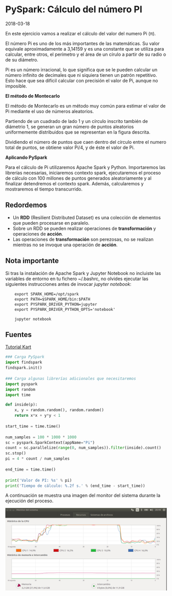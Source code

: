 
# PySpark: Cálculo del número PI

2018-03-18

En este ejercicio vamos a realizar el cálculo del valor del numero Pi (π).

El número Pi es uno de los más importantes de las matemáticas. Su valor equivale aproximadamente a 3,14159 y es una constante que se utiliza para calcular, entre otros, el perímetro y el área de un círulo a partir de su radio o de su diámetro.

Pi es un número irracional, lo que significa que se le pueden calcular un número infinito de decimales que ni siquiera tienen un patrón repetitivo. Esto hace que sea difícil calcular con precisión el valor de Pi, aunque no imposible.

**El método de Montecarlo**

El método de Montecarlo es un método muy común para estimar el valor de Pi mediante el uso de números aleatorios. 

Partiendo de un cuadrado de lado 1 y un círculo inscrito también de diámetrio 1, se generan un gran número de puntos aleatorios uniformemente distribuidos que se representan en la figura descrita.

Dividiendo el número de puntos que caen dentro del círculo entre el numero total de puntos, se obtiene valor Pi/4, y de éste el valor de Pi.

**Aplicando PySpark**

Para el cálculo de Pi utilizaremos Apache Spark y Python. Importaremos las librerías necesarias, iniciaremos contexto spark, ejecutaremos el proceso de cálculo con 100 millones de puntos generados aleatoriamente y al finalizar detendremos el contexto spark. Además, calcularemos y mostraremos el tiempo transcurrido.

## Redordemos

- Un **RDD** (Resilient Distributed Dataset) es una colección de elementos que pueden procesarse en paralelo.
- Sobre un RDD se pueden realizar operaciones de **transformación** y operaciones de **acción**.
- Las operaciones de **transformación** son perezosas, no se realizan mientras no se invoque una operación de **acción**.

## Nota importante

Si tras la instalación de Apache Spark y Jupyter Notebook no incluiste las variables de entorno en tu fichero ~/.bashrc, no olvides ejecutar las siguientes instrucciones antes de invocar _jupyter notebook_:
```
    export SPARK_HOME=/opt/spark
    export PATH=$SPARK_HOME/bin:$PATH
    export PYSPARK_DRIVER_PYTHON=jupyter
    export PYSPARK_DRIVER_PYTHON_OPTS='notebook'
```

```
    jupyter notebook
```
## Fuentes

[Tutorial Kart](https://www.tutorialkart.com)



```python
### Carga PySpark
import findspark
findspark.init()

### Carga algunas librerías adicionales que necesitaremos
import pyspark
import random
import time
```


```python
def inside(p):     
    x, y = random.random(), random.random()
    return x*x + y*y < 1

start_time = time.time()

num_samples = 100 * 1000 * 1000
sc = pyspark.SparkContext(appName="Pi")
count = sc.parallelize(range(0, num_samples)).filter(inside).count()
sc.stop()
pi = 4 * count / num_samples

end_time = time.time()

print('Valor de PI: %s' % pi)
print('Tiempo de cálculo: %.2f s.' % (end_time - start_time))
```

A continuación se muestra una imagen del monitor del sistema durante la ejecución del proceso.

![Monitor del sistema](./images/monitor-sistema-calculo-pi.png)


```python

```
